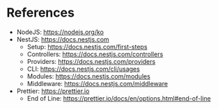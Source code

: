 # References

- NodeJS: https://nodejs.org/ko
- NestJS: https://docs.nestjs.com
  - Setup: https://docs.nestjs.com/first-steps
  - Controllers: https://docs.nestjs.com/controllers
  - Providers: https://docs.nestjs.com/providers
  - CLI: https://docs.nestjs.com/cli/usages
  - Modules: https://docs.nestjs.com/modules
  - Middleware: https://docs.nestjs.com/middleware
- Prettier: https://prettier.io
  - End of Line: https://prettier.io/docs/en/options.html#end-of-line
